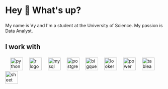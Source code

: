<h1 align="left">Hey 👋 What's up?</h1>

###

<p align="left">My name is Vy and I'm a student at the University of Science. My passion is Data Analyst.</p>

###

<h2 align="left">I work with</h2>

###

<div align="left">
  <img width="12" />
  <img src="https://www.svgrepo.com/show/376344/python.svg" height="40" alt="python logo"  />
  <img width="12" />
  <img src="https://upload.wikimedia.org/wikipedia/commons/thumb/1/1b/R_logo.svg/724px-R_logo.svg.png" height="40" alt="r logo"  />
  <img width="12" />
  <img src="https://www.svgrepo.com/show/303251/mysql-logo.svg" height="40" alt="mysql logo"  />
  <img width="12" />
  <img src="https://www.svgrepo.com/show/354200/postgresql.svg" height="40" alt="postgres logo"  />
  <img width="12" />
  <img src="https://www.svgrepo.com/show/375551/bigquery.svg" height="40" alt="bigquery logo"  />
  <img width="12" />
  <img src="https://www.svgrepo.com/show/354011/looker.svg" height="40" alt="looker logo"  />
  <img width="12" />
  <img src="https://upload.wikimedia.org/wikipedia/commons/c/cf/New_Power_BI_Logo.svg" height="40" alt="power bi logo"  />
  <img width="12" />
  <img src="https://www.svgrepo.com/show/354428/tableau-icon.svg" height="40" alt="tableau logo"  />
  <img width="12" />
  <img src="https://www.svgrepo.com/show/133810/excel.svg" height="40" alt="sheet logo"  />
</div>

###
